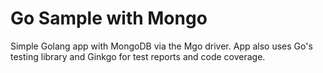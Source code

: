 Go Sample with Mongo
=====================

Simple Golang app with MongoDB via the Mgo driver. App also uses Go's testing library and Ginkgo for test reports and code coverage.

